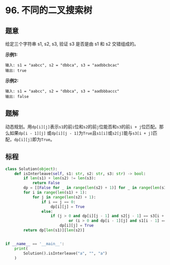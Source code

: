 # 96. 不同的二叉搜索树

## 题意

给定三个字符串 s1, s2, s3, 验证 s3 是否是由 s1 和 s2 交错组成的。

**示例1:**
```
输入: s1 = "aabcc", s2 = "dbbca", s3 = "aadbbcbcac"
输出: true
```
**示例2:**
```
输入: s1 = "aabcc", s2 = "dbbca", s3 = "aadbbbaccc"
输出: false
```
## 题解

动态规划。用`dp[i][j]`表示`s1`的前`i`位和`s2`的前`j`位能否和`s3`的前`i + j`位匹配。那么如果`dp[i - 1][j]`
或`dp[i][j - 1]`为`True`且`s1[i]`或`s2[j]`能与`s3[i + j]`匹配，`dp[i][j]`即为`True`。

## 标程

```python
class Solution(object):
    def isInterleave(self, s1: str, s2: str, s3: str) -> bool:
        if len(s1) + len(s2) != len(s3):
            return False
        dp = [[False for _ in range(len(s2) + 1)] for _ in range(len(s1) + 1)]
        for i in range(len(s1) + 1):
            for j in range(len(s2) + 1):
                if i == j == 0:
                    dp[i][j] = True
                else:
                    if (j > 0 and dp[i][j - 1] and s2[j - 1] == s3[i + j - 1]) \
                            or (i > 0 and dp[i - 1][j] and s1[i - 1] == s3[i + j - 1]):
                        dp[i][j] = True
        return dp[len(s1)][len(s2)]


if __name__ == '__main__':
    print(
        Solution().isInterleave("a", "", "a")
    )

```